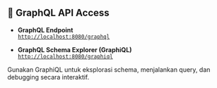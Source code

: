 ## 🚀 GraphQL API Access

- **GraphQL Endpoint**  
  [`http://localhost:8080/graphql`](http://localhost:8080/graphql)

- **GraphQL Schema Explorer (GraphiQL)**  
  [`http://localhost:8080/graphiql`](http://localhost:8080/graphiql)

Gunakan GraphiQL untuk eksplorasi schema, menjalankan query, dan debugging secara interaktif.
